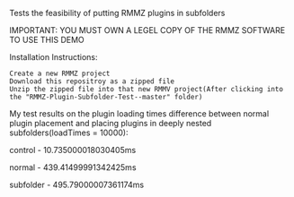 Tests the feasibility of putting RMMZ plugins in subfolders

IMPORTANT: YOU MUST OWN A LEGEL COPY OF THE RMMZ SOFTWARE TO USE THIS DEMO

Installation Instructions:

    Create a new RMMZ project
    Download this repositroy as a zipped file
    Unzip the zipped file into that new RMMV project(After clicking into the "RMMZ-Plugin-Subfolder-Test--master" folder)

My test results on the plugin loading times difference between normal plugin placement and placing plugins in deeply nested subfolders(loadTimes = 10000):

control - 10.735000018030405ms

normal - 439.41499991342425ms

subfolder - 495.79000007361174ms
